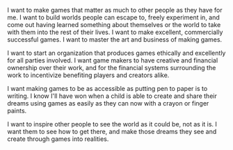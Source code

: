 I want to make games that matter as much to other people as they have for me. I want to build worlds people can escape to, freely experiment in, and come out having learned something about themselves or the world to take with them into the rest of their lives. I want to make excellent, commercially successful games. I want to master the art and business of making games.

I want to start an organization that produces games ethically and excellently for all parties involved. I want game makers to have creative and financial ownership over their work, and for the financial systems surrounding the work to incentivize benefiting players and creators alike.

I want making games to be as accessible as putting pen to paper is to writing. I know I'll have won when a child is able to create and share their dreams using games as easily as they can now with a crayon or finger paints.

I want to inspire other people to see the world as it could be, not as it is. I want them to see how to get there, and make those dreams they see and create through games into realities.
